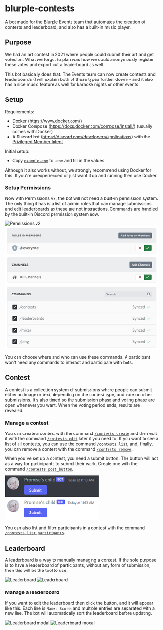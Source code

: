 # blurple-contests

A bot made for the Blurple Events team that automates the creation of contests and leaderboard, and also has a built-in music player.

## Purpose

We had an art contest in 2021 where people could submit their art and get voted on. What we forgot to plan was how we could anonymously register these votes and export out a leaderboard as well.

This bot basically does that. The Events team can now create contests and leaderboards (I will explain both of these types further down) - and it also has a nice music feature as well for karaoke nights or other events.

## Setup

Requirements:
* Docker (https://www.docker.com/)
* Docker Compose (https://docs.docker.com/compose/install/) (usually comes with Docker)
* A Discord bot (https://discord.com/developers/applications) with the [Privileged Member Intent](https://discord.com/developers/docs/topics/gateway#privileged-intents)

Initial setup:
* Copy [`example.env`](../example.env) to `.env` and fill in the values

Although it also works without, we strongly recommend using Docker for this. If you're unexperienced or just want it up and running then use Docker.

### Setup Permissions

Now with Permissions v2, the bot will not need a built-in permission system. The only thing it has is a list of admin roles that can manage submissions and edit leaderboards as these are not interactions. Commands are handled by the built-in Discord permission system now.

![Permissions v2](./images/dark/permissions.png#gh-dark-mode-only)
![Permissions v2](./images/light/permissions.png#gh-light-mode-only)

You can choose where and who can use these commands. A participant won't need any commands to interact and participate with bots.

## Contest

A contest is a collection system of submissions where people can submit either an image or text, depending on the contest type, and vote on other submissions. It's also timed so the submission phase and voting phase are open whenever you want. When the voting period ends, results are revealed.

### Manage a contest

You can create a contest with the command [`/contests create`](../src/commands/slash/contests/create.ts) and then edit it with the command [`/contests edit`](../src/commands/slash/contests/edit.ts) later if you need to. If you want to see a list of all contests, you can use the command [`/contests list`](../src/commands/slash/contests/list.ts), and, finally, you can remove a contest with the command [`/contests remove`](../src/commands/slash/contests/remove.ts).

When you've set up a contest, you need a submit button. The button will act as a way for participants to submit their work. Create one with the command [`/contests post_button`](../src/commands/slash/contests/post_button.ts).

![Submit button](./images/dark/submit-button.png#gh-dark-mode-only)
![Submit button](./images/light/submit-button.png#gh-light-mode-only)

You can also list and filter participants in a contest with the command [`/contests list_participants`](../src/commands/slash/contests/list_participants.ts).

## Leaderboard

A leaderboard is a way to manually managing a contest. If the sole purpose is to have a leaderboard of participants, without any form of submission, then this will be the tool to use.

![Leaderboard](./images/dark/leaderboard.png#gh-dark-mode-only)
![Leaderboard](./images/light/leaderboard.png#gh-light-mode-only)

### Manage a leaderboard

If you want to edit the leaderboard then click the button, and it will appear like this. Each line is `Name: Score`, and multiple entries are separated with a new line. The bot will automatically sort the leaderboard before updating.

![Leaderboard modal](./images/dark/leaderboard-modal.png#gh-dark-mode-only)
![Leaderboard modal](./images/light/leaderboard-modal.png#gh-light-mode-only)